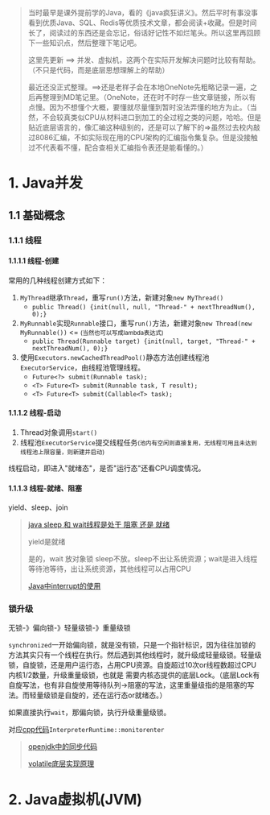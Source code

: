 > 当时最早是课外提前学的Java，看的《java疯狂讲义》。然后平时有事没事看到优质Java、SQL、Redis等优质技术文章，都会阅读+收藏。但是时间长了，阅读过的东西还是会忘记，俗话好记性不如烂笔头。所以这里再回顾下一些知识点，然后整理下笔记吧。
>
> 这里先更新 ==> 并发、虚拟机，这两个在实际开发解决问题时比较有帮助。（不只是代码，而是底层思想理解上的帮助）
>
> 最近还没正式整理。==>还是老样子会在本地OneNote先粗略记录一遍，之后再整理到MD笔记里。（OneNote，还在时不时存一些文章链接，所以有点慢。因为不想懂个大概，要懂就尽量懂到暂时没法弄懂的地方为止。（当然，不会较真类似CPU从材料进口到加工的全过程之类的问题，哈哈。但是贴近底层语言的，像汇编这种级别的，还是可以了解下的=>虽然过去校内敲过8086汇编，不如实际现在用的CPU架构的汇编指令集复杂。但是没接触过不代表看不懂，配合查相关汇编指令表还是能看懂的。）



# 1. Java并发

## 1.1 基础概念

### 1.1.1 线程

#### 1.1.1.1 线程-创建

常用的几种线程创建方式如下：

1. `MyThread`继承`Thread`，重写`run()`方法，新建对象`new MyThread()`
   + `public Thread() {init(null, null, "Thread-" + nextThreadNum(), 0);}`
2. `MyRunnable`实现`Runnable`接口，重写`run()`方法，新建对象`new Thread(new MyRunnable())`  <= <small>(当然也可以写成lambda表达式)</small>
   + `public Thread(Runnable target) {init(null, target, "Thread-" + nextThreadNum(), 0);}`
3. 使用`Executors.newCachedThreadPool()`静态方法创建线程池`ExecutorService`，由线程池管理线程。
   + `Future<?> submit(Runnable task);`
   + `<T> Future<T> submit(Runnable task, T result);`
   + `<T> Future<T> submit(Callable<T> task);`

#### 1.1.1.2 线程-启动

1. Thread对象调用`start()`
2. 线程池`ExecutorService`提交线程任务<small>(池内有空闲则直接复用，无线程可用且未达到线程池上限容量，则新建并启动)</small>

线程启动，即进入"就绪态"，是否"运行态"还看CPU调度情况。

#### 1.1.1.3 线程-就绪、阻塞

yield、sleep、join

> [java sleep 和 wait线程是处于 阻塞 还是 就绪](https://zhidao.baidu.com/question/1818162835626221268.html)
>
> yield是就绪
>
> 是的，wait 放对象锁 sleep不放。sleep不出让系统资源；wait是进入线程等待池等待，出让系统资源，其他线程可以占用CPU
>
> [Java中interrupt的使用](https://www.cnblogs.com/jenkov/p/juc_interrupt.html)



### 锁升级

无锁-》偏向锁-》轻量级锁-》重量级锁

`synchronized`一开始偏向锁，就是没有锁，只是一个指针标识，因为往往加锁的方法其实只有一个线程在执行。然后遇到其他线程时，就升级成轻量级锁。轻量级锁，自旋锁，还是用户运行态，占用CPU资源。自旋超过10次or线程数超过CPU内核1/2数量，升级重量级锁，也就是 需要内核态提供的底层Lock。（底层Lock有自旋写法，也有非自旋使用等待队列->阻塞的写法，这里重量级指的是阻塞的写法。而轻量级锁是自旋的，还在运行态or就绪态。）

如果直接执行`wait`，那偏向锁，执行升级重量级锁。

对应[cpp代码]([https://hg.openjdk.java.net/jdk8u/jdk8u/hotspot/file/9ce27f0a4683/src/share/vm/interpreter/interpreterRuntime.cpp])`InterpreterRuntime::monitorenter`

> [openjdk中的同步代码](https://blog.csdn.net/iteye_16780/article/details/81620174)
>
> [volatile底层实现原理](https://www.cnblogs.com/wildwolf0/p/11449506.html)

# 2. Java虚拟机(JVM)





